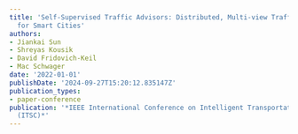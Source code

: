 ```yaml
---
title: 'Self-Supervised Traffic Advisors: Distributed, Multi-view Traffic Prediction
  for Smart Cities'
authors:
- Jiankai Sun
- Shreyas Kousik
- David Fridovich-Keil
- Mac Schwager
date: '2022-01-01'
publishDate: '2024-09-27T15:20:12.835147Z'
publication_types:
- paper-conference
publication: '*IEEE International Conference on Intelligent Transportation Systems
  (ITSC)*'
---
```

